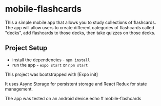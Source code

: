 # mobile-flashcards

This a simple mobile app that allows you to study collections of flashcards. The app will allow users to create different categories of flashcards called "decks", add flashcards to those decks, then take quizzes on those decks.

## Project Setup


* install the dependencies - `npm install`
* run the app - `expo start` or `npm start`

This project was bootstrapped with [Expo init]

It uses Async Storage for persistent storage and React Redux for state management.

The app was tested on an android device.echo # mobile-flashcards
